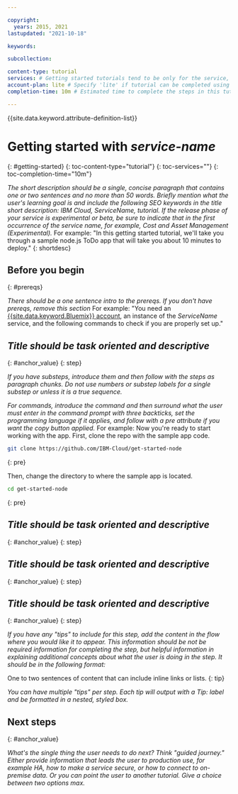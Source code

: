 ```yaml
---

copyright:
  years: 2015, 2021
lastupdated: "2021-10-18"

keywords: 

subcollection: 

content-type: tutorial
services: # Getting started tutorials tend to be only for the service, so leave empty.
account-plan: lite # Specify 'lite' if tutorial can be completed using only Lite plan of your service; otherwise, specify 'paid'
completion-time: 10m # Estimated time to complete the steps in this tutorial. Minute values are supported up to 90 minutes. Whole hours are also supported; for example: 2h

---
```


{{site.data.keyword.attribute-definition-list}}

<!-- Name your file `getting-started.md` and include it in the Get started nav group in your toc.yaml file. -->


# Getting started with _service-name_
{: #getting-started}
{: toc-content-type="tutorial"} <!-- Always use this value -->
{: toc-services=""} <!-- Use same value from services metadata above - that is, in most cases, leave empty. -->
{: toc-completion-time="10m"} <!-- Use same value from completion-time metadata above -->

<!-- The title of your H1 should be Getting started with _service-name_, where _service-name_ is the non-trademarked short version keyref. -->

<!-- The goal should be a tutorial of 10 minutes or less. -->

_The short description should be a single, concise paragraph that contains one or two sentences and no more than 50 words. Briefly mention what the user's learning goal is and include the following SEO keywords in the title short description: IBM Cloud, ServiceName, tutorial. If the release phase of your service is experimental or beta, be sure to indicate that in the first occurrence of the service name, for example, Cost and Asset Management (Experimental)._ For example: "In this getting started tutorial, we'll take you through a sample node.js ToDo app that will take you about 10 minutes to deploy."
{: shortdesc}

## Before you begin
{: #prereqs}

_There should be a one sentence intro to the prereqs. If you don't have prereqs, remove this section_ For example: "You need an [{{site.data.keyword.Bluemix}} account](https://cloud.ibm.com/registration/), an instance of the _ServiceName_ service, and the following commands to check if you are properly set up."

<!-- For each step in your tutorial, add an H2 section. The title should be task-oriented and descriptive. Recommendation is no more than 9 steps. -->

## _Title should be task oriented and descriptive_
{: #anchor_value}
{: step}

<!-- Introduce each major step with a description of what it will accomplish. If there are sequential substeps, use an ordered list for each substep. Don't include the step number. -->

_If you have substeps, introduce them and then follow with the steps as paragraph chunks. Do not use numbers or substep labels for a single substep or unless it is a true sequence._

_For commands, introduce the command and then surround what the user must enter in the command prompt with three backticks, set the programming language if it applies, and follow with a pre attribute if you want the copy button applied._ For example:
Now you're ready to start working with the app. First, clone the repo with the sample app code.

   ```sh
   git clone https://github.com/IBM-Cloud/get-started-node
   ```
   {: pre}
 
   Then, change the directory to where the sample app is located.
 
   ```sh
   cd get-started-node
   ```
   {: pre}

## _Title should be task oriented and descriptive_
{: #anchor_value}
{: step}

## _Title should be task oriented and descriptive_
{: #anchor_value}
{: step}

## _Title should be task oriented and descriptive_
{: #anchor_value}
{: step}

_If you have any "tips" to include for this step, add the content in the flow where you would like it to appear. This information should be not be required information for completing the step, but helpful information in explaining additional concepts about what the user is doing in the step. It should be in the following format:_

One to two sentences of content that can include inline links or lists.
{: tip}

_You can have multiple "tips" per step. Each tip will output with a *Tip:* label and be formatted in a nested, styled box._

## Next steps
{: #anchor_value}

_What's the single thing the user needs to do next? Think "guided journey." Either provide information that leads the user to production use, for example HA, how to make a service secure, or how to connect to on-premise data. Or you can point the user to another tutorial. Give a choice between two options max._
